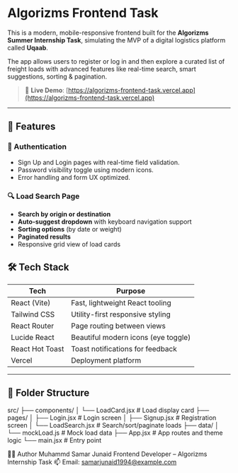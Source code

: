# Algorizms Frontend Task 

This is a modern, mobile-responsive frontend built for the **Algorizms Summer Internship Task**, simulating the MVP of a digital logistics platform called **Uqaab**.

The app allows users to register or log in and then explore a curated list of freight loads with advanced features like real-time search, smart suggestions, sorting & pagination.

> 🔗 **Live Demo**: [https://algorizms-frontend-task.vercel.app](https://algorizms-frontend-task.vercel.app)

---

## 🌟 Features

### 🔐 Authentication

- Sign Up and Login pages with real-time field validation.
- Password visibility toggle using modern icons.
- Error handling and form UX optimized.

### 🔍 Load Search Page

- **Search by origin or destination**
- **Auto-suggest dropdown** with keyboard navigation support
- **Sorting options** (by date or weight)
- **Paginated results**
- Responsive grid view of load cards


## 🛠 Tech Stack

| Tech             | Purpose                               |
|------------------|----------------------------------------|
| React (Vite)     | Fast, lightweight React tooling        |
| Tailwind CSS     | Utility-first responsive styling       |
| React Router     | Page routing between views             |
| Lucide React     | Beautiful modern icons (eye toggle)    |
| React Hot Toast  | Toast notifications for feedback       |
| Vercel           | Deployment platform                    |

---

## 📁 Folder Structure

src/
├── components/
│ └── LoadCard.jsx # Load display card
├── pages/
│ ├── Login.jsx # Login screen
│ ├── Signup.jsx # Registration screen
│ └── LoadSearch.jsx # Search/sort/paginate loads
├── data/
│ └── mockLoad.js # Mock load data
├── App.jsx # App routes and theme logic
└── main.jsx # Entry point

🧑‍💻 Author
Muhammd Samar Junaid
Frontend Developer – Algorizms Internship Task
📫 Email: samarjunaid1994@example.com